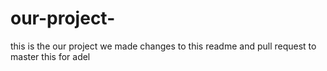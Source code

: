 # our-project-
this is the our project
we made changes to this readme and pull request to master
this for adel
